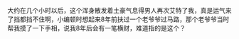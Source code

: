 大约在几个小时以后，这个浑身散发着土豪气息得男人再次艾特了我，真是运气来了挡都挡不住啊，小编顿时想起来8年前扶过一个老爷爷过马路，那个老爷爷当时帮我摸了一下手相，说我8年后会有一笔横财，难道指的是这个？





